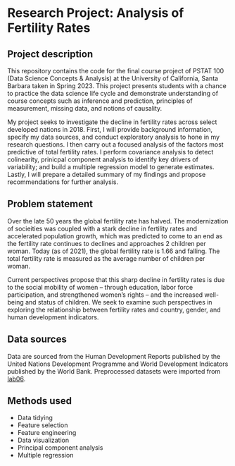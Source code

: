 # Research Project: Analysis of Fertility Rates 

## Project description
This repository contains the code for the final course project of PSTAT 100 (Data Science Concepts & Analysis) at the University of California, Santa Barbara taken in Spring 2023. This project presents students with a chance to practice the data science life cycle and demonstrate understanding of course concepts such as inference and prediction, principles of measurement, missing data, and notions of causality.

My project seeks to investigate the decline in fertility rates across select developed nations in 2018. First, I will provide background information, specify my data sources, and conduct exploratory analysis to hone in my research questions. I then carry out a focused analysis of the factors most predictive of total fertility rates. I perform covariance analysis to detect colinearity,  prinicpal component analysis to identify key drivers of variability; and build a multiple regression model to generate estimates. Lastly, I will prepare a detailed summary of my findings and propose recommendations for further analysis.

## Problem statement
Over the late 50 years the global fertility rate has halved. The modernization of socieities was coupled with a stark decline in fertility rates and accelerated population growth, which was predicted to come to an end as the fertility rate continues to declines and approaches 2 children per woman. Today (as of 2021), the global fertility rate is 1.66 and falling. The total fertility rate is measured as the average number of children per woman. 

Current perspectives propose that this sharp decline in fertility rates is due to the social mobility of women – through education, labor force participation, and strengthened women’s rights – and the increased well-being and status of children. We seek to examine such perspectives in exploring the relationship between fertility rates and country, gender, and human development indicators. 

## Data sources
Data are sourced from the Human Development Reports published by the United Nations Development Programme and World Development Indicators published by the World Bank. Preprocessed datasets were imported from [lab06](https://github.com/ucsb-ds/pstat100-content/tree/main/labs/lab6-regression/data). 

## Methods used
* Data tidying  
* Feature selection 
* Feature engineering 
* Data visualization
* Principal component analysis
* Multiple regression 
